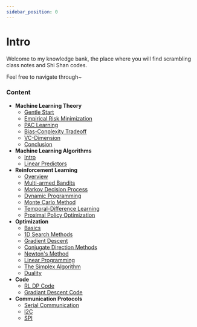 ```yaml
---
sidebar_position: 0
---
```


# Intro

Welcome to my knowledge bank, the place where you will find scrambling class notes and Shi Shan codes.

Feel free to navigate through~

### Content

- **Machine Learning Theory**
    - [Gentle Start](Machine%20Learning%20Theory/Machine%20Learning%20Theory%20-%20Start)
    - [Empirical Risk Minimization](Machine%20Learning%20Theory/Machine%20Learning%20Theory%20-%20ERM)
    - [PAC Learning](Machine%20Learning%20Theory/Machine%20Learning%20Theory%20-%20PAC)
    - [Bias-Conplexity Tradeoff](Machine%20Learning%20Theory/Machine%20Learning%20Theory%20-%20Bias-Complexity)
    - [VC-Dimension](Machine%20Learning%20Theory/Machine%20Learning%20Theory%20-%20VC)
    - [Conclusion](Machine%20Learning%20Theory/Machine%20Learning%20Theory%20-%20Conclusion)
- **Machine Learning Algorithms**
    - [Intro](Machine%20Learning%20Algorithms/Machine%20Learning%20Algorithm%20-%20Start)
    - [Linear Predictors](Machine%20Learning%20Algorithms/Machine%20Learning%20Algorithm%20-%20Linear%20Predictors)
- **Reinforcement Learning**
    - [Overview](Reinforcement%20Learning/Reinforcement%20Learning%20-%20Overview)
    - [Multi-armed Bandits](Reinforcement%20Learning/Reinforcement%20Learning%20-%20Bandit)
    - [Markov Decision Process](Reinforcement%20Learning/Reinforcement%20Learning%20-%20MDP)
    - [Dynamic Programming](Reinforcement%20Learning/Reinforcement%20Learning%20-%20DP)
    - [Monte Carlo Method](Reinforcement%20Learning/Reinforcement%20Learning%20-%20MC)
    - [Temporal-Difference Learning](Reinforcement%20Learning/Reinforcement%20Learning%20-%20TD)
    - [Proximal Policy Optimization](Reinforcement%20Learning/Reinforcement%20Learning%20-%20PPO)
- **Optimization**
    - [Basics](Optimization/Optimization%20-%20Basics)
    - [1D Search Methods](Optimization/Optimization%20-%201D-Search)
    - [Gradient Descent](Optimization/Optimization%20-%20GD)
    - [Conjugate Direction Methods](Optimization/Optimization%20-%20Conjugate-GD)
    - [Newton's Method](Optimization/Optimization%20-%20Newton)
    - [Linear Programming](Optimization/Optimization%20-%20LP)
    - [The Simplex Algorithm](Optimization/Optimization%20-%20Simplex)
    - [Duality](Optimization/Optimization%20-%20Duality)
- **Code**
    - [RL DP Code](Code/Code%20-%20DP)
    - [Gradiant Descent Code](Code/Code%20-%20GD)
- **Communication Protocols**
    - [Serial Communication](Communication%20Protocols/Communication%20Protocols%20-%20Serial)
    - [I2C](Communication%20Protocols/Communication%20Protocols%20-%20I2C)
    - [SPI](Communication%20Protocols/Communication%20Protocols%20-%20SPI)